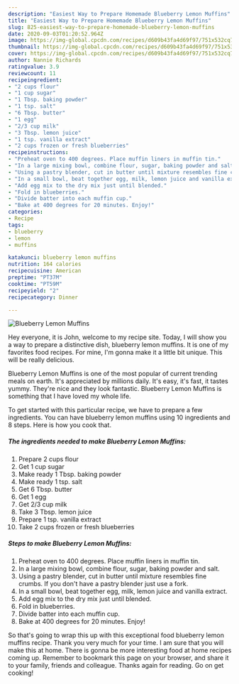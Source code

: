 ```yaml
---
description: "Easiest Way to Prepare Homemade Blueberry Lemon Muffins"
title: "Easiest Way to Prepare Homemade Blueberry Lemon Muffins"
slug: 825-easiest-way-to-prepare-homemade-blueberry-lemon-muffins
date: 2020-09-03T01:20:52.964Z
image: https://img-global.cpcdn.com/recipes/d609b43fa4d69f97/751x532cq70/blueberry-lemon-muffins-recipe-main-photo.jpg
thumbnail: https://img-global.cpcdn.com/recipes/d609b43fa4d69f97/751x532cq70/blueberry-lemon-muffins-recipe-main-photo.jpg
cover: https://img-global.cpcdn.com/recipes/d609b43fa4d69f97/751x532cq70/blueberry-lemon-muffins-recipe-main-photo.jpg
author: Nannie Richards
ratingvalue: 3.9
reviewcount: 11
recipeingredient:
- "2 cups flour"
- "1 cup sugar"
- "1 Tbsp. baking powder"
- "1 tsp. salt"
- "6 Tbsp. butter"
- "1 egg"
- "2/3 cup milk"
- "3 Tbsp. lemon juice"
- "1 tsp. vanilla extract"
- "2 cups frozen or fresh blueberries"
recipeinstructions:
- "Preheat oven to 400 degrees. Place muffin liners in muffin tin."
- "In a large mixing bowl, combine flour, sugar, baking powder and salt."
- "Using a pastry blender, cut in butter until mixture resembles fine crumbs. If you don&#39;t have a pastry blender just use a fork."
- "In a small bowl, beat together egg, milk, lemon juice and vanilla extract."
- "Add egg mix to the dry mix just until blended."
- "Fold in blueberries."
- "Divide batter into each muffin cup."
- "Bake at 400 degrees for 20 minutes. Enjoy!"
categories:
- Recipe
tags:
- blueberry
- lemon
- muffins

katakunci: blueberry lemon muffins 
nutrition: 164 calories
recipecuisine: American
preptime: "PT37M"
cooktime: "PT59M"
recipeyield: "2"
recipecategory: Dinner

---
```



![Blueberry Lemon Muffins](https://img-global.cpcdn.com/recipes/d609b43fa4d69f97/751x532cq70/blueberry-lemon-muffins-recipe-main-photo.jpg)

Hey everyone, it is John, welcome to my recipe site. Today, I will show you a way to prepare a distinctive dish, blueberry lemon muffins. It is one of my favorites food recipes. For mine, I'm gonna make it a little bit unique. This will be really delicious.



Blueberry Lemon Muffins is one of the most popular of current trending meals on earth. It's appreciated by millions daily. It's easy, it's fast, it tastes yummy. They're nice and they look fantastic. Blueberry Lemon Muffins is something that I have loved my whole life.


To get started with this particular recipe, we have to prepare a few ingredients. You can have blueberry lemon muffins using 10 ingredients and 8 steps. Here is how you cook that.

<!--inarticleads1-->

##### The ingredients needed to make Blueberry Lemon Muffins:

1. Prepare 2 cups flour
1. Get 1 cup sugar
1. Make ready 1 Tbsp. baking powder
1. Make ready 1 tsp. salt
1. Get 6 Tbsp. butter
1. Get 1 egg
1. Get 2/3 cup milk
1. Take 3 Tbsp. lemon juice
1. Prepare 1 tsp. vanilla extract
1. Take 2 cups frozen or fresh blueberries




<!--inarticleads2-->

##### Steps to make Blueberry Lemon Muffins:

1. Preheat oven to 400 degrees. Place muffin liners in muffin tin.
1. In a large mixing bowl, combine flour, sugar, baking powder and salt.
1. Using a pastry blender, cut in butter until mixture resembles fine crumbs. If you don&#39;t have a pastry blender just use a fork.
1. In a small bowl, beat together egg, milk, lemon juice and vanilla extract.
1. Add egg mix to the dry mix just until blended.
1. Fold in blueberries.
1. Divide batter into each muffin cup.
1. Bake at 400 degrees for 20 minutes. Enjoy!




So that's going to wrap this up with this exceptional food blueberry lemon muffins recipe. Thank you very much for your time. I am sure that you will make this at home. There is gonna be more interesting food at home recipes coming up. Remember to bookmark this page on your browser, and share it to your family, friends and colleague. Thanks again for reading. Go on get cooking!
